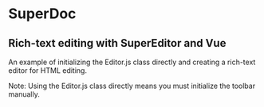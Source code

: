 # SuperDoc
## Rich-text editing with SuperEditor and Vue

An example of initializing the Editor.js class directly and creating a rich-text editor for HTML editing.

Note: Using the Editor.js class directly means you must initialize the toolbar manually.
